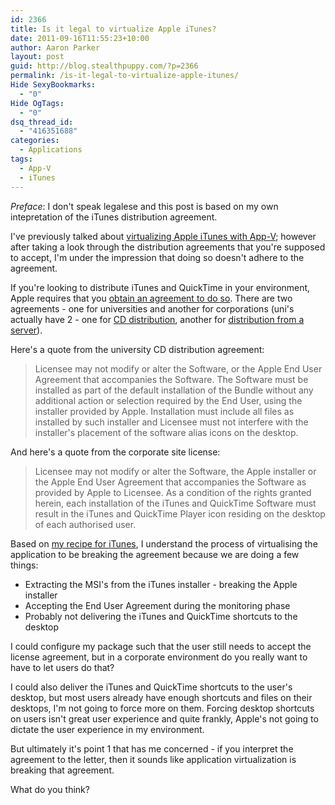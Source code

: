 ```yaml
---
id: 2366
title: Is it legal to virtualize Apple iTunes?
date: 2011-09-16T11:55:23+10:00
author: Aaron Parker
layout: post
guid: http://blog.stealthpuppy.com/?p=2366
permalink: /is-it-legal-to-virtualize-apple-itunes/
Hide SexyBookmarks:
  - "0"
Hide OgTags:
  - "0"
dsq_thread_id:
  - "416351688"
categories:
  - Applications
tags:
  - App-V
  - iTunes
---
```

_Preface_: I don't speak legalese and this post is based on my own intepretation of the iTunes distribution agreement.

I've previously talked about [virtualizing Apple iTunes with App-V](https://stealthpuppy.com/virtualisation/sequencing-apple-itunes-10/); however after taking a look through the distribution agreements that you're supposed to accept, I'm under the impression that doing so doesn't adhere to the agreement.

If you're looking to distribute iTunes and QuickTime in your environment, Apple requires that you [obtain an agreement to do so](http://developer.apple.com/softwarelicensing/agreements/itunes.html). There are two agreements - one for universities and another for corporations (uni's actually have 2 - one for [CD distribution](http://developer.apple.com/softwarelicensing/agreements/pdf/itns.qt.univ.cd.pdf), another for [distribution from a server](http://developer.apple.com/softwarelicensing/agreements/pdf/itunesqt.univ.server.pdf)).

Here's a quote from the university CD distribution agreement:

> Licensee may not modify or alter the Software, or the Apple End User Agreement that accompanies the Software. The Software must be installed as part of the default installation of the Bundle without any additional action or selection required by the End User, using the installer provided by Apple. Installation must include all files as installed by such installer and Licensee must not interfere with the installer's placement of the software alias icons on the desktop.

And here's a quote from the corporate site license:

> Licensee may not modify or alter the Software, the Apple installer or the Apple End User Agreement that accompanies the Software as provided by Apple to Licensee. As a condition of the rights granted herein, each installation of the iTunes and QuickTime Software must result in the iTunes and QuickTime Player icon residing on the desktop of each authorised user.

Based on [my recipe for iTunes](https://stealthpuppy.com/virtualisation/sequencing-apple-itunes-10/), I understand the process of virtualising the application to be breaking the agreement because we are doing a few things:

  * Extracting the MSI's from the iTunes installer - breaking the Apple installer
  * Accepting the End User Agreement during the monitoring phase
  * Probably not delivering the iTunes and QuickTime shortcuts to the desktop

I could configure my package such that the user still needs to accept the license agreement, but in a corporate environment do you really want to have to let users do that?

I could also deliver the iTunes and QuickTime shortcuts to the user's desktop, but most users already have enough shortcuts and files on their desktops, I'm not going to force more on them. Forcing desktop shortcuts on users isn't great user experience and quite frankly, Apple's not going to dictate the user experience in my environment.

But ultimately it's point 1 that has me concerned - if you interpret the agreement to the letter, then it sounds like application virtualization is breaking that agreement.

What do you think?